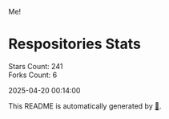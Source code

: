 Me!

# Respositories Stats
Stars Count: 241  
Forks Count: 6

2025-04-20 00:14:00  

This README is automatically generated by [🐰](https://github.com/rnitta/rnitta).
